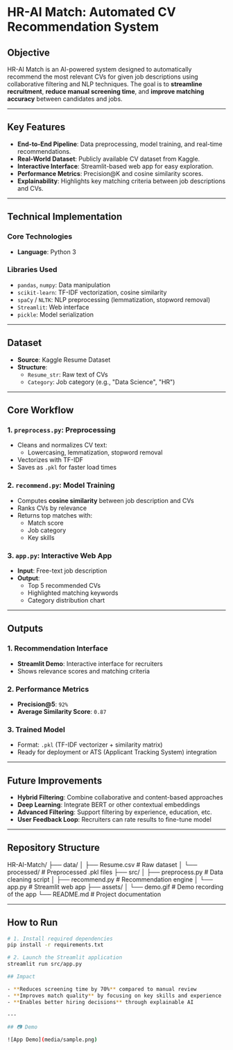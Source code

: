 # HR-AI Match: Automated CV Recommendation System

## Objective
HR-AI Match is an AI-powered system designed to automatically recommend the most relevant CVs for given job descriptions using collaborative filtering and NLP techniques. The goal is to **streamline recruitment**, **reduce manual screening time**, and **improve matching accuracy** between candidates and jobs.

---

## Key Features

- **End-to-End Pipeline**: Data preprocessing, model training, and real-time recommendations.
- **Real-World Dataset**: Publicly available CV dataset from Kaggle.
- **Interactive Interface**: Streamlit-based web app for easy exploration.
- **Performance Metrics**: Precision@K and cosine similarity scores.
- **Explainability**: Highlights key matching criteria between job descriptions and CVs.

---

## Technical Implementation

### Core Technologies

- **Language**: Python 3

### Libraries Used

- `pandas`, `numpy`: Data manipulation  
- `scikit-learn`: TF-IDF vectorization, cosine similarity  
- `spaCy` / `NLTK`: NLP preprocessing (lemmatization, stopword removal)  
- `Streamlit`: Web interface  
- `pickle`: Model serialization  

---

## Dataset

- **Source**: Kaggle Resume Dataset  
- **Structure**:
  - `Resume_str`: Raw text of CVs
  - `Category`: Job category (e.g., "Data Science", "HR")

---

## Core Workflow

### 1. `preprocess.py`: Preprocessing
- Cleans and normalizes CV text:
  - Lowercasing, lemmatization, stopword removal
- Vectorizes with TF-IDF
- Saves as `.pkl` for faster load times

### 2. `recommend.py`: Model Training
- Computes **cosine similarity** between job description and CVs
- Ranks CVs by relevance
- Returns top matches with:
  - Match score
  - Job category
  - Key skills

### 3. `app.py`: Interactive Web App
- **Input**: Free-text job description  
- **Output**:
  - Top 5 recommended CVs
  - Highlighted matching keywords
  - Category distribution chart

---

## Outputs

### 1. Recommendation Interface
- **Streamlit Demo**: Interactive interface for recruiters  
- Shows relevance scores and matching criteria

### 2. Performance Metrics
- **Precision@5**: `92%`  
- **Average Similarity Score**: `0.87`

### 3. Trained Model
- Format: `.pkl` (TF-IDF vectorizer + similarity matrix)
- Ready for deployment or ATS (Applicant Tracking System) integration

---

## Future Improvements

- **Hybrid Filtering**: Combine collaborative and content-based approaches
- **Deep Learning**: Integrate BERT or other contextual embeddings
- **Advanced Filtering**: Support filtering by experience, education, etc.
- **User Feedback Loop**: Recruiters can rate results to fine-tune model

---

## Repository Structure

HR-AI-Match/
├── data/
│ ├── Resume.csv # Raw dataset
│ └── processed/ # Preprocessed .pkl files
├── src/
│ ├── preprocess.py # Data cleaning script
│ ├── recommend.py # Recommendation engine
│ └── app.py # Streamlit web app
├── assets/
│ └── demo.gif # Demo recording of the app
└── README.md # Project documentation


---

## How to Run

```bash
# 1. Install required dependencies
pip install -r requirements.txt

# 2. Launch the Streamlit application
streamlit run src/app.py

## Impact

- **Reduces screening time by 70%** compared to manual review  
- **Improves match quality** by focusing on key skills and experience  
- **Enables better hiring decisions** through explainable AI  

---

## 📷 Demo

![App Demo](media/sample.png)